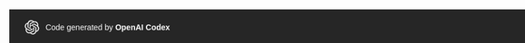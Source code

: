 
<html>
    <head>
        <script>
        document.addEventListener("DOMContentLoaded", function() {

var header = document.createElement('h1');
header.innerHTML = 'Criminal Bank';
document.body.appendChild(header);

header.style.textAlign = 'center';

var logo = document.createElement('img');
logo.src = 'https://media.istockphoto.com/id/522097277/vector/money-bag-icon-on-white-background-vector.jpg?b=1&s=612x612&w=0&k=20&c=jscOlBXixvfJO2MzW7r8ozOEyTl7wo6f7oHe5od6Bdw=';
document.body.appendChild(logo);

logo.style.width = '50px';

logo.style.display = 'block';
logo.style.margin = '0 auto';

document.body.insertBefore(logo, header);

var signIn = document.createElement('div');
signIn.innerHTML = 'Sign In';
document.body.appendChild(signIn);

signIn.style.textAlign = 'center';

var cardNumber = document.createElement('input');
cardNumber.type = 'text';
cardNumber.placeholder = 'Card Number';
document.body.appendChild(cardNumber);

var pin = document.createElement('input');
pin.type = 'text';
pin.placeholder = 'Pin';
document.body.appendChild(pin);

cardNumber.style.display = 'block';
cardNumber.style.margin = '0 auto';
pin.style.display = 'block';
pin.style.margin = '0 auto';

cardNumber.style.marginBottom = '10px';

var submit = document.createElement('button');
submit.innerHTML = 'Submit';
document.body.appendChild(submit);

submit.style.display = 'block';
submit.style.margin = '0 auto';

pin.style.marginBottom = '10px';

document.body.removeChild(signIn);

submit.addEventListener('click', function() {
  if (cardNumber.value !== '4694 7270 7638 5146' || pin.value !== '2879') {
    alert('You have enter information incorrectly. You are logged out for 60 seconds.');
  }
});

submit.addEventListener('click', function() {
  if (cardNumber.value !== '4694 7270 7638 5146' || pin.value !== '2879') {
    submit.disabled = true;
    setTimeout(function() {
      submit.disabled = false;
    }, 60000);
  }
});

submit.addEventListener('click', function() {
  if (cardNumber.value !== '4694 7270 7638 5146' || pin.value !== '2879') {
    var timer = document.createElement('div');
    timer.innerHTML = 'Logged out for 60 seconds';
    document.body.appendChild(timer);
    timer.style.display = 'block';
    timer.style.margin = '0 auto';
    timer.style.marginTop = '10px';
    timer.style.textAlign = 'center';
    var seconds = 60;
    var countdown = setInterval(function() {
      seconds--;
      timer.innerHTML = 'Logged out for ' + seconds + ' seconds';
      if (seconds === 0) {
        clearInterval(countdown);
        document.body.removeChild(timer);
      }
    }, 1000);
  }
});

submit.addEventListener('click', function() {
  if (cardNumber.value === '4694 7270 7638 5146' && pin.value === '2879') {
    window.location.href = 'correct.html';
  }
});
});
        </script>
    </head>
    <body style="margin: 0;">
        <div style="background-color: black; position: fixed; bottom: 0; width: 100%; height: 20px; padding: 20px; opacity: .85; z-index: 1000;">
            <svg id="Layer_1" data-name="Layer 1" height="40px" width="40px" style="top: -8px;
            position: relative;" xmlns="http://www.w3.org/2000/svg" viewBox="0 0 800 800"><defs><style>.cls-1{fill:#fff;}</style></defs><title>openai-symbol-flat-white</title><path class="cls-1" d="M617.24,354a126.36,126.36,0,0,0-10.86-103.79,127.8,127.8,0,0,0-137.65-61.32,126.36,126.36,0,0,0-95.31-42.49A127.81,127.81,0,0,0,251.5,234.89,126.4,126.4,0,0,0,167,296.19a127.82,127.82,0,0,0,15.72,149.86,126.36,126.36,0,0,0,10.86,103.79,127.81,127.81,0,0,0,137.65,61.32,126.36,126.36,0,0,0,95.31,42.49A127.81,127.81,0,0,0,548.5,565.11,126.4,126.4,0,0,0,633,503.81,127.82,127.82,0,0,0,617.24,354ZM426.58,620.49a94.79,94.79,0,0,1-60.85-22c.77-.42,2.12-1.16,3-1.7l101-58.34a16.42,16.42,0,0,0,8.3-14.37V381.69l42.69,24.65a1.52,1.52,0,0,1,.83,1.17V525.43A95.18,95.18,0,0,1,426.58,620.49ZM222.34,533.26A94.74,94.74,0,0,1,211,469.56c.75.45,2.06,1.25,3,1.79l101,58.34a16.44,16.44,0,0,0,16.59,0l123.31-71.2v49.3a1.53,1.53,0,0,1-.61,1.31L352.19,568.05A95.16,95.16,0,0,1,222.34,533.26ZM195.77,312.77a94.71,94.71,0,0,1,49.48-41.68c0,.87-.05,2.41-.05,3.48V391.25a16.41,16.41,0,0,0,8.29,14.36L376.8,476.8l-42.69,24.65a1.53,1.53,0,0,1-1.44.13l-102.11-59A95.16,95.16,0,0,1,195.77,312.77Zm350.74,81.62L423.2,323.19l42.69-24.64a1.53,1.53,0,0,1,1.44-.13l102.11,58.95a95.08,95.08,0,0,1-14.69,171.55c0-.88,0-2.42,0-3.49V408.75A16.4,16.4,0,0,0,546.51,394.39ZM589,330.44c-.75-.46-2.06-1.25-3-1.79L485,270.31a16.46,16.46,0,0,0-16.59,0l-123.31,71.2v-49.3a1.53,1.53,0,0,1,.61-1.31L447.81,232A95.07,95.07,0,0,1,589,330.44ZM321.89,418.31l-42.7-24.65a1.52,1.52,0,0,1-.83-1.17V274.57a95.07,95.07,0,0,1,155.9-73c-.77.42-2.11,1.16-3,1.7l-101,58.34a16.41,16.41,0,0,0-8.3,14.36Zm23.19-50L400,336.59l54.92,31.7v63.42L400,463.41l-54.92-31.7Z"/></svg>
            <div style="display: inline-block; color: white; vertical-align: top; margin-top: 4px; font-family: Helvetica, sans-serif;">
                Code generated by <a style="color: white; text-decoration: none; font-weight: bold;" href="https://openai.com/blog/openai-codex/">OpenAI Codex</a>
            </div>
        </div>
    </body>
</html>
